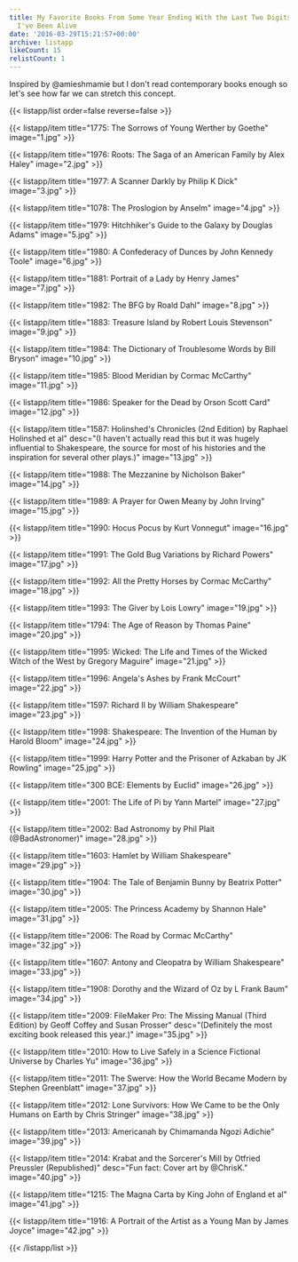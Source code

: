 ```yaml
---
title: My Favorite Books From Some Year Ending With the Last Two Digits of Every Year
  I've Been Alive
date: '2016-03-29T15:21:57+00:00'
archive: listapp
likeCount: 15
relistCount: 1
---
```


Inspired by @amieshmamie but I don't read contemporary books enough so let's see how far we can stretch this concept.

<!--more-->

{{< listapp/list order=false reverse=false >}}

   {{< listapp/item title="1775: The Sorrows of Young Werther by Goethe"
      image="1.jpg" >}}

   {{< listapp/item title="1976: Roots: The Saga of an American Family by Alex Haley"
      image="2.jpg" >}}

   {{< listapp/item title="1977: A Scanner Darkly by Philip K Dick"
      image="3.jpg" >}}

   {{< listapp/item title="1078: The Proslogion by Anselm"
      image="4.jpg" >}}

   {{< listapp/item title="1979: Hitchhiker's Guide to the Galaxy by Douglas Adams"
      image="5.jpg" >}}

   {{< listapp/item title="1980: A Confederacy of Dunces by John Kennedy Toole"
      image="6.jpg" >}}

   {{< listapp/item title="1881: Portrait of a Lady by Henry James"
      image="7.jpg" >}}

   {{< listapp/item title="1982: The BFG by Roald Dahl"
      image="8.jpg" >}}

   {{< listapp/item title="1883: Treasure Island by Robert Louis Stevenson"
      image="9.jpg" >}}

   {{< listapp/item title="1984: The Dictionary of Troublesome Words by Bill Bryson"
      image="10.jpg" >}}

   {{< listapp/item title="1985: Blood Meridian by Cormac McCarthy"
      image="11.jpg" >}}

   {{< listapp/item title="1986: Speaker for the Dead by Orson Scott Card"
      image="12.jpg" >}}

   {{< listapp/item title="1587: Holinshed's Chronicles (2nd Edition) by Raphael Holinshed et al"
      desc="(I haven't actually read this but it was hugely influential to Shakespeare, the source for most of his histories and the inspiration for several other plays.)"
      image="13.jpg" >}}

   {{< listapp/item title="1988: The Mezzanine by Nicholson Baker"
      image="14.jpg" >}}

   {{< listapp/item title="1989: A Prayer for Owen Meany by John Irving"
      image="15.jpg" >}}

   {{< listapp/item title="1990: Hocus Pocus by Kurt Vonnegut"
      image="16.jpg" >}}

   {{< listapp/item title="1991: The Gold Bug Variations by Richard Powers"
      image="17.jpg" >}}

   {{< listapp/item title="1992: All the Pretty Horses by Cormac McCarthy"
      image="18.jpg" >}}

   {{< listapp/item title="1993: The Giver by Lois Lowry"
      image="19.jpg" >}}

   {{< listapp/item title="1794: The Age of Reason by Thomas Paine"
      image="20.jpg" >}}

   {{< listapp/item title="1995: Wicked: The Life and Times of the Wicked Witch of the West by Gregory Maguire"
      image="21.jpg" >}}

   {{< listapp/item title="1996: Angela's Ashes by Frank McCourt"
      image="22.jpg" >}}

   {{< listapp/item title="1597: Richard II by William Shakespeare"
      image="23.jpg" >}}

   {{< listapp/item title="1998: Shakespeare: The Invention of the Human by Harold Bloom"
      image="24.jpg" >}}

   {{< listapp/item title="1999: Harry Potter and the Prisoner of Azkaban by JK Rowling"
      image="25.jpg" >}}

   {{< listapp/item title="300 BCE: Elements by Euclid"
      image="26.jpg" >}}

   {{< listapp/item title="2001: The Life of Pi by Yann Martel"
      image="27.jpg" >}}

   {{< listapp/item title="2002: Bad Astronomy by Phil Plait (@BadAstronomer)"
      image="28.jpg" >}}

   {{< listapp/item title="1603: Hamlet by William Shakespeare"
      image="29.jpg" >}}

   {{< listapp/item title="1904: The Tale of Benjamin Bunny by Beatrix Potter"
      image="30.jpg" >}}

   {{< listapp/item title="2005: The Princess Academy by Shannon Hale"
      image="31.jpg" >}}

   {{< listapp/item title="2006: The Road by Cormac McCarthy"
      image="32.jpg" >}}

   {{< listapp/item title="1607: Antony and Cleopatra by William Shakespeare"
      image="33.jpg" >}}

   {{< listapp/item title="1908: Dorothy and the Wizard of Oz by L Frank Baum"
      image="34.jpg" >}}

   {{< listapp/item title="2009: FileMaker Pro: The Missing Manual (Third Edition) by Geoff Coffey and Susan Prosser"
      desc="(Definitely the most exciting book released this year.)"
      image="35.jpg" >}}

   {{< listapp/item title="2010: How to Live Safely in a Science Fictional Universe by Charles Yu"
      image="36.jpg" >}}

   {{< listapp/item title="2011: The Swerve: How the World Became Modern by Stephen Greenblatt"
      image="37.jpg" >}}

   {{< listapp/item title="2012: Lone Survivors: How We Came to be the Only Humans on Earth by Chris Stringer"
      image="38.jpg" >}}

   {{< listapp/item title="2013: Americanah by Chimamanda Ngozi Adichie"
      image="39.jpg" >}}

   {{< listapp/item title="2014: Krabat and the Sorcerer's Mill by Otfried Preussler (Republished)"
      desc="Fun fact: Cover art by @ChrisK."
      image="40.jpg" >}}

   {{< listapp/item title="1215: The Magna Carta by King John of England et al"
      image="41.jpg" >}}

   {{< listapp/item title="1916: A Portrait of the Artist as a Young Man by James Joyce"
      image="42.jpg" >}}

{{< /listapp/list >}}
